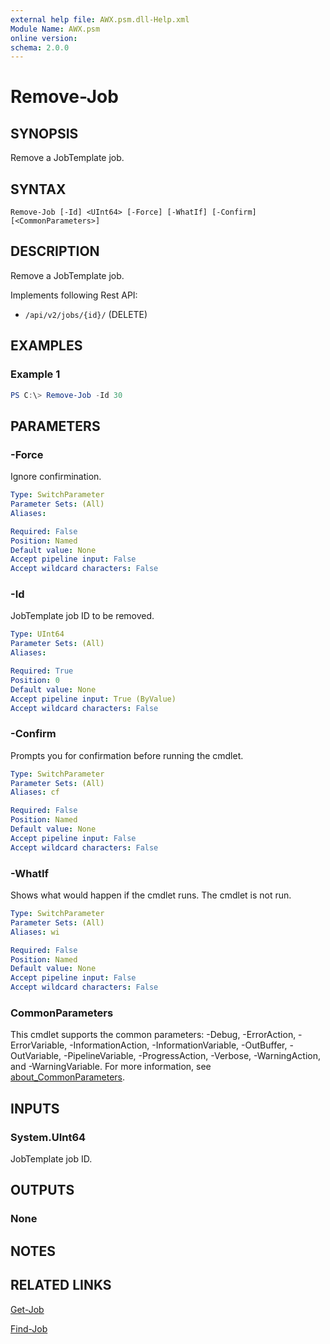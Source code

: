 ```yaml
---
external help file: AWX.psm.dll-Help.xml
Module Name: AWX.psm
online version:
schema: 2.0.0
---
```


# Remove-Job

## SYNOPSIS
Remove a JobTemplate job.

## SYNTAX

```
Remove-Job [-Id] <UInt64> [-Force] [-WhatIf] [-Confirm] [<CommonParameters>]
```

## DESCRIPTION
Remove a JobTemplate job.

Implements following Rest API:  
- `/api/v2/jobs/{id}/` (DELETE)

## EXAMPLES

### Example 1
```powershell
PS C:\> Remove-Job -Id 30
```

## PARAMETERS

### -Force
Ignore confirmination.

```yaml
Type: SwitchParameter
Parameter Sets: (All)
Aliases:

Required: False
Position: Named
Default value: None
Accept pipeline input: False
Accept wildcard characters: False
```

### -Id
JobTemplate job ID to be removed.

```yaml
Type: UInt64
Parameter Sets: (All)
Aliases:

Required: True
Position: 0
Default value: None
Accept pipeline input: True (ByValue)
Accept wildcard characters: False
```

### -Confirm
Prompts you for confirmation before running the cmdlet.

```yaml
Type: SwitchParameter
Parameter Sets: (All)
Aliases: cf

Required: False
Position: Named
Default value: None
Accept pipeline input: False
Accept wildcard characters: False
```

### -WhatIf
Shows what would happen if the cmdlet runs.
The cmdlet is not run.

```yaml
Type: SwitchParameter
Parameter Sets: (All)
Aliases: wi

Required: False
Position: Named
Default value: None
Accept pipeline input: False
Accept wildcard characters: False
```

### CommonParameters
This cmdlet supports the common parameters: -Debug, -ErrorAction, -ErrorVariable, -InformationAction, -InformationVariable, -OutBuffer, -OutVariable, -PipelineVariable, -ProgressAction, -Verbose, -WarningAction, and -WarningVariable. For more information, see [about_CommonParameters](http://go.microsoft.com/fwlink/?LinkID=113216).

## INPUTS

### System.UInt64
JobTemplate job ID.

## OUTPUTS

### None
## NOTES

## RELATED LINKS

[Get-Job](Get-Job.md)

[Find-Job](Find-Job.md)
